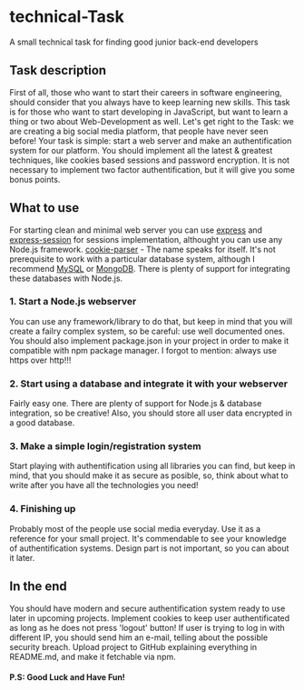 # technical-Task
A small technical task for finding good junior back-end developers

## Task description
First of all, those who want to start their careers in software engineering, should consider that you always have to keep learning new skills. This task is for those who want to start developing in JavaScript, but want to learn a thing or two about Web-Development as well. Let's get right to the Task: we are creating a big social media platform, that people have never seen before! Your task is simple: start a web server and make an authentification system for our platform. You should implement all the latest & greatest techniques, like cookies based sessions and password encryption. It is not necessary to implement two factor authentification, but it will give you some bonus points. 

## What to use
For starting clean and minimal web server you can use [express](https://github.com/expressjs/express) and [express-session](https://github.com/expressjs/session) for sessions implementation, althought you can use any Node.js framework. [cookie-parser](https://github.com/expressjs/cookie-parser) - The name speaks for itself. It's not prerequisite to work with a particular database system, although I recommend [MySQL](https://www.mysql.com) or [MongoDB](https://www.mongodb.com). There is plenty of support for integrating these databases with Node.js.
### 1. Start a Node.js webserver
You can use any framework/library to do that, but keep in mind that you will create a failry complex system, so be careful: use well documented ones. You should also implement package.json in your project in order to make it compatible with npm package manager. I forgot to mention: always use https over http!!!
### 2. Start using a database and integrate it with your webserver
Fairly easy one. There are plenty of support for Node.js & database integration, so be creative! Also, you should store all user data encrypted in a good database.
### 3. Make a simple login/registration system
Start playing with authentification using all libraries you can find, but keep in mind, that you should make it as secure as posible, so, think about what to write after you have all the technologies you need!
### 4. Finishing up
Probably most of the people use social media everyday. Use it as a reference for your small project. It's commendable to see your knowledge of authentification systems. Design part is not important, so you can about it later.
## In the end
You should have modern and secure authentification system ready to use later in upcoming projects. Implement cookies to keep user authentificated as long as he does not press 'logout' button! If user is trying to log in with different IP, you should send him an e-mail, telling about the possible security breach. Upload project to GitHub explaining everything in README.md, and make it fetchable via npm.
 
#### P.S: Good Luck and Have Fun!
